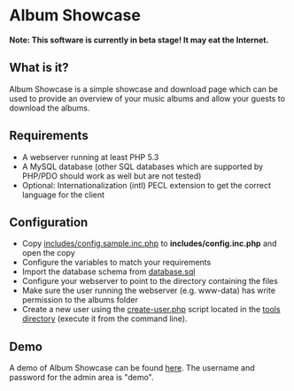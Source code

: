 # Album Showcase

**Note: This software is currently in beta stage! It may eat the Internet.**

## What is it?

Album Showcase is a simple showcase and download page which can be used to provide an overview of your music albums and allow your guests to download the albums.

## Requirements

   * A webserver running at least PHP 5.3
   * A MySQL database (other SQL databases which are supported by PHP/PDO should work as well but are not tested)
   * Optional: Internationalization (intl) PECL extension to get the correct language for the client

## Configuration

   * Copy [includes/config.sample.inc.php](/includes/config.sample.inc.php) to **includes/config.inc.php** and open the copy
   * Configure the variables to match your requirements
   * Import the database schema from [database.sql](/tools/database.sql)
   * Configure your webserver to point to the directory containing the files
   * Make sure the user running the webserver (e.g. www-data) has write permission to the albums folder
   * Create a new user using the [create-user.php](/tools/create-user.php) script located in the [tools directory](/tools) (execute it from the command line).

## Demo

A demo of Album Showcase can be found [here](http://albumshowcase-demo.selfcoders.com). The username and password for the admin area is "demo".